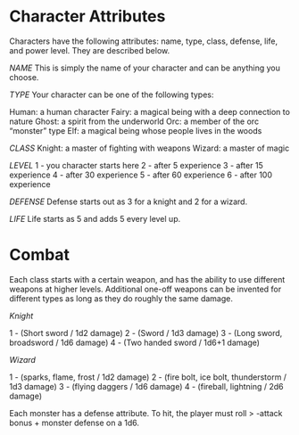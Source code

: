 # Character Attributes

Characters have the following attributes: name, type, class, defense, life, and power level. They are described below.

*NAME*
This is simply the name of your character and can be anything you choose.

*TYPE*
Your character can be one of the following types:

Human: a human character
Fairy: a magical being with a deep connection to nature
Ghost: a spirit from the underworld
Orc: a member of the orc “monster” type
Elf: a magical being whose people lives in the woods

*CLASS*
Knight: a master of fighting with weapons
Wizard: a master of magic

*LEVEL*
1 - you character starts here
2 - after 5 experience
3 - after 15 experience
4 - after 30 experience
5 - after 60 experience
6 - after 100 experience


*DEFENSE*
Defense starts out as 3 for a knight and 2 for a wizard.

*LIFE*
Life starts as 5 and adds 5 every level up.

# Combat

Each class starts with a certain weapon, and has the ability to use different weapons at higher levels. 
Additional one-off weapons can be invented for different types as long as they do roughly the same damage.

*Knight*

1 - (Short sword / 1d2 damage)
2 - (Sword / 1d3 damage)
3 - (Long sword, broadsword / 1d6 damage)
4 - (Two handed sword / 1d6+1 damage)

*Wizard*

1 - (sparks, flame, frost / 1d2 damage)
2 - (fire bolt, ice bolt, thunderstorm / 1d3 damage)
3 - (flying daggers / 1d6 damage)
4 - (fireball, lightning / 2d6 damage)

Each monster has a defense attribute. To hit, the player must roll > -attack bonus + monster defense on a 1d6.


